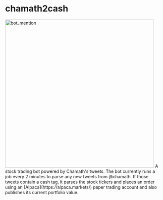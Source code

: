 # chamath2cash
<img width="480" alt="bot_mention" src="https://user-images.githubusercontent.com/32971373/107145202-6055ef00-6940-11eb-8600-4acac64b517f.png">
A stock trading bot powered by Chamath's tweets. The bot currently runs a job every 2 minutes to parse any new tweets from @chamath. If those tweets contain a cash tag, it parses the stock tickers and places an order using an [Alpaca](https://alpaca.markets/) paper trading account and also publishes its current portfolio value.
